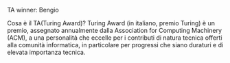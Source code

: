 TA winner: Bengio

Cosa è il TA(Turing Award)?
Turing Award (in italiano, premio Turing) è un premio, assegnato annualmente dalla Association for Computing Machinery (ACM), a una personalità che eccelle per i contributi di natura tecnica offerti alla comunità informatica, in particolare per progressi che siano duraturi e di elevata importanza tecnica.